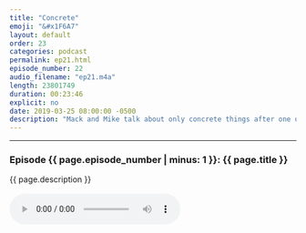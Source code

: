 ```yaml
---
title: "Concrete"
emoji: "&#x1F6A7"
layout: default
order: 23
categories: podcast
permalink: ep21.html
episode_number: 22
audio_filename: "ep21.m4a"
length: 23801749
duration: 00:23:46
explicit: no
date: 2019-03-25 08:00:00 -0500
description: "Mack and Mike talk about only concrete things after one of their sponsors balks at the direction of the podcast."
---
```


<hr />
<p>
<h3>Episode {{ page.episode_number | minus: 1 }}: {{ page.title }}</h3>
{{ page.description }}
<br />
<br />
<audio controls="">
<source src="{{ site.podcast_audio_prefix | append: page.audio_filename }}" type="audio/x-m4a" />
Your browser does not support the audio element.
</audio>
</p>
